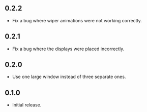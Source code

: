 ## 0.2.2

- Fix a bug where wiper animations were not working correctly.

## 0.2.1

- Fix a bug where the displays were placed incorrectly.

## 0.2.0

- Use one large window instead of three separate ones.

## 0.1.0

- Initial release.
